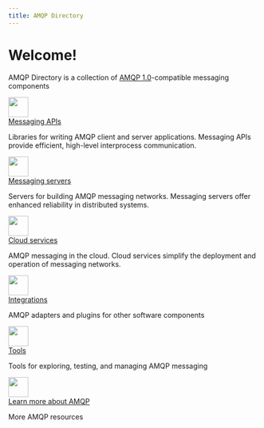 ```yaml
---
title: AMQP Directory
---
```


<div id="-overview" markdown="1">
<div id="-opener" markdown="1">
<div id="-welcome" markdown="1">

# Welcome!

</div>
<div id="-purpose" markdown="1">

AMQP Directory is a collection of
[AMQP 1.0](https://www.amqp.org/)-compatible messaging components

</div>
</div>
<div class="category">
  <a class="category-icon" href="apis.html"><img src="images/icons/api.svg" height="40" width="40"/></a>
  <div class="category-text">
    <a class="category-name" href="apis.html">Messaging APIs</a>
    <p class="category-description">
      Libraries for writing AMQP client and server applications.  Messaging
      APIs provide efficient, high-level interprocess communication.
    </p>
  </div>
</div>
<div class="category">
  <a class="category-icon" href="servers.html"><img src="images/icons/server.svg" height="40" width="40"/></a>
  <div class="category-text">
    <a class="category-name" href="servers.html">Messaging servers</a>
    <p class="category-description">
      Servers for building AMQP messaging networks.  Messaging servers offer
      enhanced reliability in distributed systems.
    </p>
  </div>
</div>
<div class="category">
  <a class="category-icon" href="services.html"><img src="images/icons/service.svg" height="40" width="40"/></a>
  <div class="category-text">
    <a class="category-name" href="services.html">Cloud services</a>
    <p class="category-description">
      AMQP messaging in the cloud.  Cloud services simplify the deployment
      and operation of messaging networks.
    </p>
  </div>
</div>
<div class="category">
  <a class="category-icon" href="integrations.html"><img src="images/icons/integration.svg" height="40" width="40"/></a>
  <div class="category-text">
    <a class="category-name" href="integrations.html">Integrations</a>
    <p class="category-description">
      AMQP adapters and plugins for other software components
    </p>
  </div>
</div>
<div class="category">
  <a class="category-icon" href="tools.html"><img src="images/icons/tool.svg" height="40" width="40"/></a>
  <div class="category-text">
    <a class="category-name" href="tools.html">Tools</a>
    <p class="category-description">
      Tools for exploring, testing, and managing AMQP messaging
    </p>
  </div>
</div>
<div class="category">
  <a class="category-icon" href="more.html"><img src="images/icons/resource.svg" height="40" width="40"/></a>
  <div class="category-text">
    <a class="category-name" href="resources.html">Learn more about AMQP</a>
    <p class="category-description">
      More AMQP resources
    </p>
  </div>
</div>
</div>
